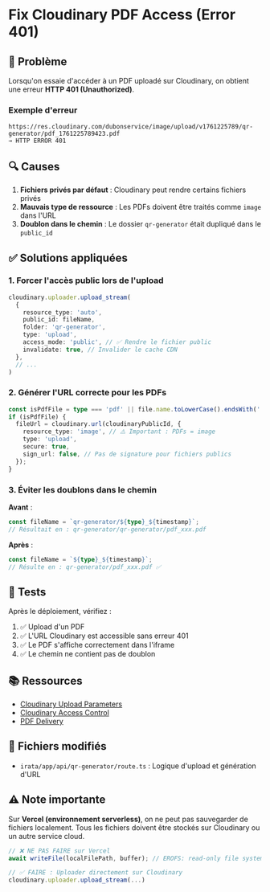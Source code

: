 # Fix Cloudinary PDF Access (Error 401)

## 🐛 Problème

Lorsqu'on essaie d'accéder à un PDF uploadé sur Cloudinary, on obtient une erreur **HTTP 401 (Unauthorized)**.

### Exemple d'erreur
```
https://res.cloudinary.com/dubonservice/image/upload/v1761225789/qr-generator/pdf_1761225789423.pdf
→ HTTP ERROR 401
```

## 🔍 Causes

1. **Fichiers privés par défaut** : Cloudinary peut rendre certains fichiers privés
2. **Mauvais type de ressource** : Les PDFs doivent être traités comme `image` dans l'URL
3. **Doublon dans le chemin** : Le dossier `qr-generator` était dupliqué dans le `public_id`

## ✅ Solutions appliquées

### 1. Forcer l'accès public lors de l'upload

```typescript
cloudinary.uploader.upload_stream(
  {
    resource_type: 'auto',
    public_id: fileName,
    folder: 'qr-generator',
    type: 'upload',
    access_mode: 'public', // ✅ Rendre le fichier public
    invalidate: true, // Invalider le cache CDN
  },
  // ...
)
```

### 2. Générer l'URL correcte pour les PDFs

```typescript
const isPdfFile = type === 'pdf' || file.name.toLowerCase().endsWith('.pdf');
if (isPdfFile) {
  fileUrl = cloudinary.url(cloudinaryPublicId, {
    resource_type: 'image', // ⚠️ Important : PDFs = image
    type: 'upload',
    secure: true,
    sign_url: false, // Pas de signature pour fichiers publics
  });
}
```

### 3. Éviter les doublons dans le chemin

**Avant** :
```typescript
const fileName = `qr-generator/${type}_${timestamp}`;
// Résultait en : qr-generator/qr-generator/pdf_xxx.pdf
```

**Après** :
```typescript
const fileName = `${type}_${timestamp}`;
// Résulte en : qr-generator/pdf_xxx.pdf ✅
```

## 🧪 Tests

Après le déploiement, vérifiez :

1. ✅ Upload d'un PDF
2. ✅ L'URL Cloudinary est accessible sans erreur 401
3. ✅ Le PDF s'affiche correctement dans l'iframe
4. ✅ Le chemin ne contient pas de doublon

## 📚 Ressources

- [Cloudinary Upload Parameters](https://cloudinary.com/documentation/image_upload_api_reference#upload_optional_parameters)
- [Cloudinary Access Control](https://cloudinary.com/documentation/control_access_to_media_assets)
- [PDF Delivery](https://cloudinary.com/documentation/image_transformations#delivering_pdf_files)

## 🔗 Fichiers modifiés

- `irata/app/api/qr-generator/route.ts` : Logique d'upload et génération d'URL

## ⚠️ Note importante

Sur **Vercel (environnement serverless)**, on ne peut pas sauvegarder de fichiers localement.
Tous les fichiers doivent être stockés sur Cloudinary ou un autre service cloud.

```typescript
// ❌ NE PAS FAIRE sur Vercel
await writeFile(localFilePath, buffer); // EROFS: read-only file system

// ✅ FAIRE : Uploader directement sur Cloudinary
cloudinary.uploader.upload_stream(...)
```











